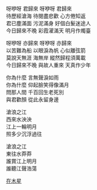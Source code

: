 呀咿呀 君歸來 呀咿呀 君歸來  
待歷經滄海 待閱盡悲歡 心方倦知返  
君已塵滿面 污泥滿身 好個白髮迷途人  
今日歸來不晚 彩霞濯滿天 明月作燭臺  
  
呀咿呀 亦歸來 呀咿呀 亦歸來  
以苦難為船 以眼淚為帆 心似離弦箭  
莫說天無涯 海無岸 縱然歸程須萬載  
今日歸來不晚 與故人重來 天真作少年  
  
你為什麼 言無聲淚如雨  
你為什麼 仰起臉笑得像滿月  
問那人間 千百回生老死別  
與君歡顏 從此永留身邊  
  
滄浪之江  
西來水泱泱  
江上一輪明月  
照多少沉浮過往  
  
滄浪之江  
東往水莽莽  
誰賞江上明月  
誰聽江聲浩蕩  
  
[在木星](https://www.youtube.com/watch?v=UooX2DqzY-Q)
